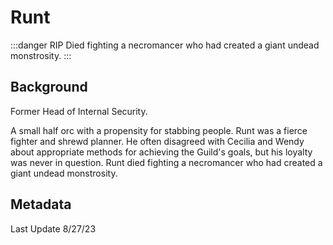 # Runt

:::danger RIP
Died fighting a necromancer who had created a giant undead monstrosity.
:::

## Background
Former Head of Internal Security.

A small half orc with a propensity for stabbing people.
Runt was a fierce fighter and shrewd planner.
He often disagreed with Cecilia and Wendy about appropriate methods for achieving the Guild's goals, but his loyalty was never in question.
Runt died fighting a necromancer who had created a giant undead monstrosity.

## Metadata
Last Update 8/27/23
